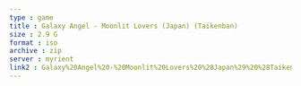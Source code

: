 ```yaml
---
type : game
title : Galaxy Angel - Moonlit Lovers (Japan) (Taikenban)
size : 2.9 G
format : iso
archive : zip
server : myrient
link2 : Galaxy%20Angel%20-%20Moonlit%20Lovers%20%28Japan%29%20%28Taikenban%29
---
```

